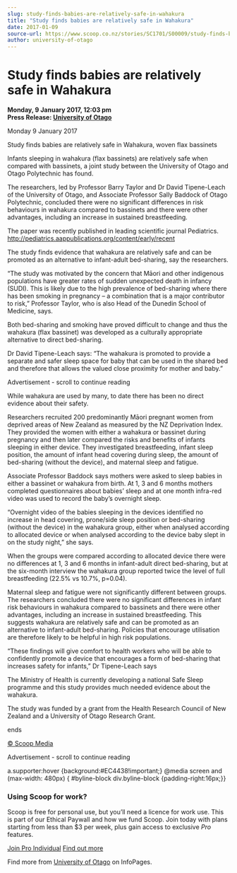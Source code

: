 ```yaml
---
slug: study-finds-babies-are-relatively-safe-in-wahakura
title: "Study finds babies are relatively safe in Wahakura"
date: 2017-01-09
source-url: https://www.scoop.co.nz/stories/SC1701/S00009/study-finds-babies-are-relatively-safe-in-wahakura.htm
author: university-of-otago
---
```

Study finds babies are relatively safe in Wahakura
==================================================

**Monday, 9 January 2017, 12:03 pm**  
**Press Release: [University of Otago](https://info.scoop.co.nz/University_of_Otago)**

  
Monday 9 January 2017

Study finds babies are relatively safe in Wahakura, woven flax bassinets

Infants sleeping in wahakura (flax bassinets) are relatively safe when compared with bassinets, a joint study between the University of Otago and Otago Polytechnic has found.

The researchers, led by Professor Barry Taylor and Dr David Tipene-Leach of the University of Otago, and Associate Professor Sally Baddock of Otago Polytechnic, concluded there were no significant differences in risk behaviours in wahakura compared to bassinets and there were other advantages, including an increase in sustained breastfeeding.

The paper was recently published in leading scientific journal Pediatrics. http://pediatrics.aappublications.org/content/early/recent

The study finds evidence that wahakura are relatively safe and can be promoted as an alternative to infant-adult bed-sharing, say the researchers.

“The study was motivated by the concern that Māori and other indigenous populations have greater rates of sudden unexpected death in infancy (SUDI). This is likely due to the high prevalence of bed-sharing where there has been smoking in pregnancy – a combination that is a major contributor to risk,” Professor Taylor, who is also Head of the Dunedin School of Medicine, says.

Both bed-sharing and smoking have proved difficult to change and thus the wahakura (flax bassinet) was developed as a culturally appropriate alternative to direct bed-sharing.

Dr David Tipene-Leach says: “The wahakura is promoted to provide a separate and safer sleep space for baby that can be used in the shared bed and therefore that allows the valued close proximity for mother and baby.”

Advertisement - scroll to continue reading





While wahakura are used by many, to date there has been no direct evidence about their safety.

Researchers recruited 200 predominantly Māori pregnant women from deprived areas of New Zealand as measured by the NZ Deprivation Index. They provided the women with either a wahakura or bassinet during pregnancy and then later compared the risks and benefits of infants sleeping in either device. They investigated breastfeeding, infant sleep position, the amount of infant head covering during sleep, the amount of bed-sharing (without the device), and maternal sleep and fatigue.

Associate Professor Baddock says mothers were asked to sleep babies in either a bassinet or wahakura from birth. At 1, 3 and 6 months mothers completed questionnaires about babies’ sleep and at one month infra-red video was used to record the baby’s overnight sleep.

“Overnight video of the babies sleeping in the devices identified no increase in head covering, prone/side sleep position or bed-sharing (without the device) in the wahakura group, either when analysed according to allocated device or when analysed according to the device baby slept in on the study night,” she says.

When the groups were compared according to allocated device there were no differences at 1, 3 and 6 months in infant-adult direct bed-sharing, but at the six-month interview the wahakura group reported twice the level of full breastfeeding (22.5% vs 10.7%, p=0.04).

Maternal sleep and fatigue were not significantly different between groups. The researchers concluded there were no significant differences in infant risk behaviours in wahakura compared to bassinets and there were other advantages, including an increase in sustained breastfeeding. This suggests wahakura are relatively safe and can be promoted as an alternative to infant-adult bed-sharing. Policies that encourage utilisation are therefore likely to be helpful in high risk populations.

“These findings will give comfort to health workers who will be able to confidently promote a device that encourages a form of bed-sharing that increases safety for infants,” Dr Tipene-Leach says

The Ministry of Health is currently developing a national Safe Sleep programme and this study provides much needed evidence about the wahakura.

The study was funded by a grant from the Health Research Council of New Zealand and a University of Otago Research Grant.

ends  

[© Scoop Media](http://www.scoop.co.nz/about/terms.html)  

Advertisement - scroll to continue reading



a.supporter:hover {background:#EC4438!important;} @media screen and (max-width: 480px) { #byline-block div.byline-block {padding-right:16px;}}

### Using Scoop for work?

Scoop is free for personal use, but you’ll need a licence for work use. This is part of our Ethical Paywall and how we fund Scoop. Join today with plans starting from less than $3 per week, plus gain access to exclusive _Pro_ features.  
  
[Join Pro Individual](https://pro.scoop.co.nz/Individual/?from=ProIn24) [Find out more](https://pro.scoop.co.nz/using-scoop-for-work/?from=ProIn24)

Find more from [University of Otago](https://info.scoop.co.nz/University_of_Otago) on InfoPages.